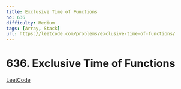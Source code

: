 ```yaml
---
title: Exclusive Time of Functions
no: 636
difficulty: Medium
tags: [Array, Stack]
url: https://leetcode.com/problems/exclusive-time-of-functions/
---
```


# 636. Exclusive Time of Functions

[LeetCode](https://leetcode.com/problems/exclusive-time-of-functions/)

